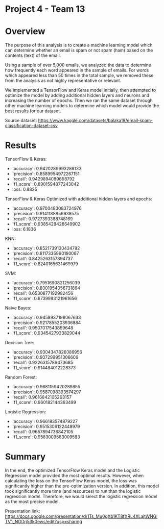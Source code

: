 # Project 4 - Team 13

# Overview

The purpose of this analysis is to create a machine learning model which can determine whether an email is spam or not spam (ham) based on the contents (text) of the email. 

Using a sample of over 5,000 emails, we analyzed the data to determine how frequently each word appeared in the sample of emails. For words which appeared less than 50 times in the total sample, we removed these from the analysis as not highly representative or relevant. 

We implemented a TensorFlow and Keras model initially, then attempted to optimize the model by adding additional hidden layers and neurons and increasing the number of epochs. Then we ran the same dataset through other machine learning models to determine which model would provide the best results for our dataset. 

Source dataset: https://www.kaggle.com/datasets/balaka18/email-spam-classification-dataset-csv

# Results

TensorFlow & Keras: 
* 'accuracy': 0.9420289993286133
* 'precision': 0.8589954972267151
* 'recall': 0.9429894089698792
* 'f1_score': 0.8901594877243042
* loss: 0.8825 

TensorFlow & Keras Optimized with additional hidden layers and epochs: 
* 'accuracy': 0.9700483083724976
* 'precision': 0.9141188859939575
* 'recall': 0.9727393388748169
* 'f1_score': 0.9385428428649902
* loss: 6.1836 

KNN: 
* 'accuracy': 0.8521739130434782
*  'precision': 0.8117335990190067
*  'recall': 0.8425263157894737
*  'f1_score': 0.8240165631469979

 SVM: 
* 'accuracy': 0.7951690821256039
*  'precision': 0.8001954056731864
*  'recall': 0.6530877192982456
*  'f1_score': 0.6739983121961656

Naive Bayes: 
* 'accuracy': 0.9458937198067633
* 'precision': 0.9217855203936884
* 'recall': 0.9507017543859648
* 'f1_score': 0.9345427933829044

 Decision Tree: 
* 'accuracy': 0.9304347826086956
* 'precision': 0.907299951306606
* 'recall': 0.9226315789473685
* 'f1_score': 0.914484012228373

Random Forest: 
* 'accuracy': 0.9681159420289855
* 'precision': 0.9587098393574297
* 'recall': 0.9616842105263157
* 'f1_score': 0.960182144393499

Logistic Regression: 
* 'accuracy': 0.966183574879227
* 'precision': 0.9515306122448979
* 'recall': 0.9657894736842105
* 'f1_score': 0.9583009583009583

# Summary

In the end, the optimized TensorFlow Keras model and the Logistic Regression model provided the most optimal results. However, when calculating the loss on the TensorFlow Keras model, the loss was significantly higher than the pre-optimization version. In addition, this model took significantly more time (and resources) to run than the logistic regression model. Therefore, we would select the logistic regression model as the most precise model. 

Presentation link: https://docs.google.com/presentation/d/1Ts_Mu0gXb1KT8fXRL4XLajtWNGITV1_NODrj53k0ews/edit?usp=sharing

